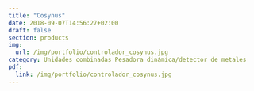 ```yaml
---
title: "Cosynus"
date: 2018-09-07T14:56:27+02:00
draft: false
section: products
img:
  url: /img/portfolio/controlador_cosynus.jpg
category: Unidades combinadas Pesadora dinámica/detector de metales
pdf:
  link: /img/portfolio/controlador_cosynus.jpg
---
```


